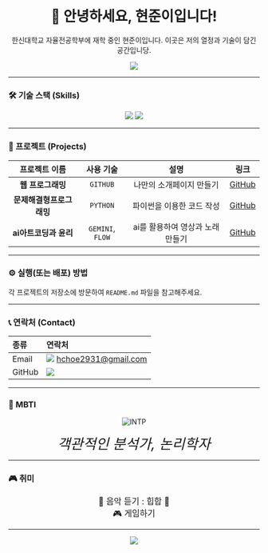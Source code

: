 <div align="center">

# 👋 안녕하세요, 현준이입니다!

<p>한신대학교 자율전공학부에 재학 중인 현준이입니다. 이곳은 저의 열정과 기술이 담긴 공간입니당.</p>

<img src="https://capsule-render.vercel.app/api?type=waving&color=auto&height=200&section=header&text=Choi%20Hyunjun&fontSize=90" />

</div>

---

### 🛠️ 기술 스택 (Skills)

<div align="center">

<img src="https://img.shields.io/badge/Python-3776AB?style=for-the-badge&logo=python&logoColor=white">
<img src="https://img.shields.io/badge/GitHub-181717?style=for-the-badge&logo=github&logoColor=white">

</div>

---

### 🚀 프로젝트 (Projects)

<!-- 진행했던 프로젝트에 대해 자유롭게 작성해주세요. -->

<div align="center">

| 프로젝트 이름 | 사용 기술 | 설명 | 링크 |
| :---: | :---: | :---: | :---: |
| **웹 프로그래밍** | `GITHUB` | 나만의 소개페이지 만들기 | [GitHub](링크) |
| **문제해결형프로그래밍** | `PYTHON` | 파이썬을 이용한 코드 작성 | [GitHub](링크) |
| **ai아트코딩과 윤리** | `GEMINI`, `FLOW` | ai를 활용하여 영상과 노래 만들기 | [GitHub](링크) |

</div>

---

### ⚙️ 실행(또는 배포) 방법

각 프로젝트의 저장소에 방문하여 `README.md` 파일을 참고해주세요.

---

### 📞 연락처 (Contact)

<!-- 본인의 연락처 정보를 기입하세요. -->

<div align="center">

| 종류    | 연락처                                                                                                                                                           |
| :------ | :---------------------------------------------------------------------------------------------------------------------------------------------------------------- |
| Email   | <a href="mailto:hchoe293@gmail.com"><img src="https://img.shields.io/badge/Email-ea4335?style=for-the-badge&logo=gmail&logoColor=white"></a> <a href="mailto:hchoe2931@gmail.com">hchoe2931@gmail.com</a> |
| GitHub  | <a href="https://github.com/jjune947"><img src="https://img.shields.io/badge/GitHub-181717?style=for-the-badge&logo=github&logoColor=white"></a>                      |

</div>

---

</div>


### 🌟 MBTI

<div align="center">
  <img src="https://img.shields.io/badge/MBTI-INTP-blue" alt="INTP">
  <p><em style="font-size: 2.0em;">객관적인 분석가, 논리학자</em></p>
</div>

---

### 🎮 취미

<div align="center">
    <span style="font-size: 1.2em;">🎵 음악 듣기 : 힙합 🎤</span><br>
    <span style="font-size: 1.2em;">🎮 게임하기</span>
    </div>

---

<div align="center">

<img src="https://capsule-render.vercel.app/api?type=rect&color=auto&height=100&section=footer"/>

</div>
